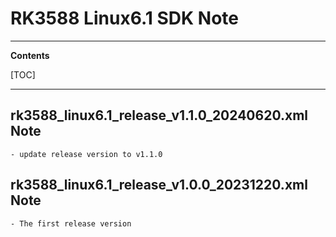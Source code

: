 # RK3588 Linux6.1 SDK Note

---

**Contents**

[TOC]

---

## rk3588_linux6.1_release_v1.1.0_20240620.xml Note

```
- update release version to v1.1.0
```

## rk3588_linux6.1_release_v1.0.0_20231220.xml Note

```
- The first release version
```
